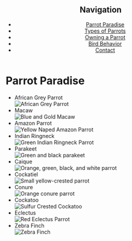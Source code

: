 <!DOCTYPE html>
<html lang="eng" dir "ltr">
<head>
    <meta charset ="utf-8">
    <meta name="description" content="This page has a list and links for different parrots species as well as information about them">
    <meta name="keywords" content="Parrots, Pet Birds, Types of Parrots">
    <meta name="author" content="Jayasri Sundararajan">
    <meta name="viewport" content="width=device-width, initial-scale=1.0">
    <title>Types Of Parrots</title>
    </head>
    <body>
    <header>
<nav>
<h2>Navigation</h2>
<ul>
  <!-- The next link is dead, not developed -->
  <li><a href="file:///C:/Users/21277/github/My-Website/MyWebsite/parrotparadise1.html"> Parrot Paradise</a></li>

<li><a href="file:///C:/Users/21277/github/My-Website/MyWebsite/typesofparrots1.html"> Types of Parrots</a></li>
  <!-- The next two links are dead, not developed -->
  <li><a href="#owningaprrot"> Owning a Parrot</a></li>
    <li><a href="#birdbehavior"> Bird Behavior</a></li>
    <li><a href="file:///C:/Users/21277/github/My-Website/MyWebsite/contactpage1.html"> Contact</a></li>
</ul>
</nav>
</header>
<main>
  <h1>Parrot Paradise</h1>
  <artlcle class="">
  </main>
  <footer>
      <aside class="">
        <ul>
          <li> African Grey Parrot</li>
          <img src="africangrey.jpg" alt="African Grey Parrot">
          <li> Macaw</li>
          <img src="macaw.jpg" alt="Blue and Gold Macaw">
          <li> Amazon Parrot</li>
          <img src="amazonparrot.jpg" alt="Yellow Naped Amazon Parrot">
          <li> Indian Ringneck</li>
          <img src="indianringneck.jpg" alt="Green Indian Ringneck Parrot">
          <li> Parakeet</li>
          <img src="parakeet.jpg" alt="Green and black parakeet">
          <li> Caique</li>
          <img src="caique.jpg" alt="Orange, green, black, and white parrot">
          <li> Cockatiel</li>
          <img src="cockatiel.jpg" alt="Small yellow-crested parrot">
          <li> Conure</li>
          <img src="conure.jpg" alt="Orange conure parrot">
          <li> Cockatoo</li>
          <img src="cockatoo.jpg" alt="Sulfur Crested Cockatoo">
          <li> Eclectus</li>
          <img src="eclectus.jpg" alt="Red Eclectus Parrot">
          <li> Zebra Finch</li>
          <img src="zebrafinch.jpg" alt="Zebra Finch">
        </ul>
</footer>
</body>

